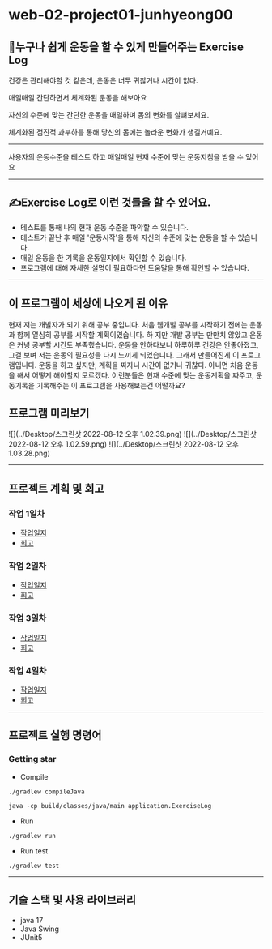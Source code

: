 # web-02-project01-junhyeong00
## 💪누구나 쉽게 운동을 할 수 있게 만들어주는 Exercise Log
건강은 관리해야할 것 같은데, 운동은 너무 귀찮거나 시간이 없다.

매일매일 간단하면서 체계화된 운동을 해보아요

자신의 수준에 맞는 간단한 운동을 매일하며 몸의 변화를 살펴보세요.

체계화된 점진적 과부하를 통해 당신의 몸에는 놀라운 변화가 생길거예요.

---
사용자의 운동수준을 테스트 하고 매일매일 현재 수준에 맞는 운동지침을 받을 수 있어요

---
## ✍️Exercise Log로 이런 것들을 할 수 있어요.

- 테스트를 통해 나의 현재 운동 수준을 파악할 수 있습니다.
- 테스트가 끝난 후 매일 '운동시작'을 통해 자신의 수준에 맞는 운동을 할 수 있습니다.
- 매일 운동을 한 기록을 운동일지에서 확인할 수 있습니다. 
- 프로그램에 대해 자세한 설명이 필요하다면 도움말을 통해 확인할 수 있습니다.
---
## 이 프로그램이 세상에 나오게 된 이유
현재 저는 개발자가 되기 위해 공부 중입니다. 처음 웹개발 공부를 시작하기 전에는 운동과 함께 열심히 공부를 시작할 계획이였습니다. 하
지만 개발 공부는 만만치 않았고 운동은 커녕 공부할 시간도 부족했습니다. 
운동을 안하다보니 하루하루 건강은 안좋아졌고, 그걸 보며 저는 운동의 필요성을 다시 느끼게 되었습니다. 그래서 만들어진게 이 프로그램입니다.
운동을 하고 싶지만, 계획을 짜자니 시간이 없거나 귀찮다. 아니면 처음 운동을 해서 어떻게 해야할지 모르겠다. 이런분들은 현재 수준에 맞는 운동계획을 짜주고,
운동기록을 기록해주는 이 프로그램을 사용해보는건 어떨까요?
## 프로그램 미리보기
![](../Desktop/스크린샷 2022-08-12 오후 1.02.39.png) ![](../Desktop/스크린샷 2022-08-12 오후 1.02.59.png) ![](../Desktop/스크린샷 2022-08-12 오후 1.03.28.png)

---
## 프로젝트 계획 및 회고
### 작업 1일차 
- [작업일지](https://github.com/1mptera/web-02-project01-junhyeong00/issues/5)
- [회고](https://velog.io/@jhbae0420/220808-레벨테스트-TIL-1)
### 작업 2일차
- [작업일지](https://github.com/1mptera/web-02-project01-junhyeong00/issues/8)
- [회고](https://velog.io/@jhbae0420/220809-레벨테스트-TIL-2)
### 작업 3일차 
- [작업일지](https://github.com/1mptera/web-02-project01-junhyeong00/issues/13)
- [회고](https://velog.io/@jhbae0420/220810-레벨테스트-TIL-3-보기-좋은-떡이-먹기도-좋다)
### 작업 4일차
- [작업일지](https://github.com/1mptera/web-02-project01-junhyeong00/issues/16)
- [회고](https://velog.io/@jhbae0420/220811-레벨테스트-TIL-4)

---
## 프로젝트 실행 명령어
### Getting star

- Compile

`./gradlew compileJava`

`java -cp build/classes/java/main application.ExerciseLog`
- Run

`./gradlew run`
- Run test


`./gradlew test`

---
## 기술 스택 및 사용 라이브러리
- java 17
- Java Swing
- JUnit5
